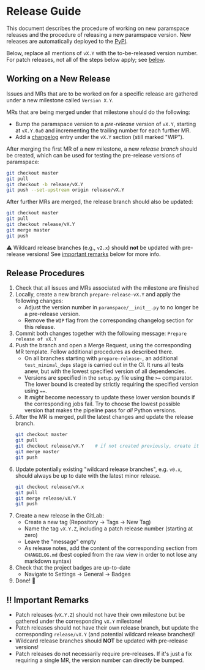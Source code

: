 # Release Guide

This document describes the procedure of working on new paramspace releases and the procedure of releasing a new paramspace version. New releases are automatically deployed to the [PyPI](https://pypi.org/project/paramspace/).

Below, replace all mentions of `vX.Y` with the to-be-released version number.
For patch releases, not all of the steps below apply; see [below](#bangbang-important-remarks).


## Working on a New Release
Issues and MRs that are to be worked on for a specific release are gathered under a new milestone called `Version X.Y`.

MRs that are being merged under that milestone should do the following:

* Bump the paramspace version to a _pre-release_ version of `vX.Y`, starting at `vX.Y.0a0` and incrementing the trailing number for each further MR.
* Add a [changelog](CHANGELOG.md) entry under the `vX.Y` section (still marked "WIP").

After merging the first MR of a new milestone, a new _release branch_ should be created, which can be used for testing the pre-release versions of paramspace:

```bash
git checkout master
git pull
git checkout -b release/vX.Y
git push --set-upstream origin release/vX.Y
```

After further MRs are merged, the release branch should also be updated:

```bash
git checkout master
git pull
git checkout release/vX.Y
git merge master
git push
```

:warning: Wildcard release branches (e.g., `v2.x`) should **not** be updated with pre-release versions!
See [important remarks](#bangbang-important-remarks) below for more info.


## Release Procedures

1. Check that all issues and MRs associated with the milestone are finished
1. Locally, create a new branch `prepare-release-vX.Y` and apply the following changes:
    * Adjust the version number in `paramspace/__init__.py` to no longer be a pre-release version.
    * Remove the `WIP` flag from the corresponding changelog section for this release.
1. Commit both changes together with the following message: `Prepare release of vX.Y`
1. Push the branch and open a Merge Request, using the corresponding MR template. Follow additional procedures as described there.
    * On all branches starting with `prepare-release-`, an additional `test_minimal_deps` stage is carried out in the CI. It runs all tests anew, but with the lowest specified version of all dependencies.
    * Versions are specified in the `setup.py` file using the `>=` comparator. The lower bound is created by strictly requiring the specified version using `==`.
    * It *might* become necessary to update these lower version bounds if the corresponding jobs fail. Try to choose the lowest possible version that makes the pipeline pass for *all* Python versions.
1. After the MR is merged, pull the latest changes and update the release branch.
    ```bash
    git checkout master
    git pull
    git checkout release/vX.Y    # if not created previously, create it now
    git merge master
    git push
    ```
1. Update potentially existing "wildcard release branches", e.g. `v0.x`, should always be up to date with the latest minor release.
    ```bash
    git checkout release/vX.x
    git pull
    git merge release/vX.Y
    git push
    ```
1. Create a new release in the GitLab:
    * Create a new tag (Repository -> Tags -> New Tag)
    * Name the tag `vX.Y.Z`, including a patch release number (starting at zero)
    * Leave the "message" empty
    * As release notes, add the content of the corresponding section from `CHANGELOG.md` (best copied from the raw view in order to not lose any markdown syntax)
1. Check that the project badges are up-to-date
    * Navigate to Settings -> General -> Badges
1. Done! :tada:


## :bangbang: Important Remarks
* Patch releases (`vX.Y.Z`) should not have their own milestone but be gathered under the corresponding `vX.Y` milestone!
* Patch releases should not have their own release branch, but update the corresponding `release/vX.Y` (and potential wildcard release branches)!
* Wildcard release branches should **NOT** be updated with pre-release versions!
* Patch releases do not necessarily require pre-releases. If it's just a fix requiring a single MR, the version number can directly be bumped.
